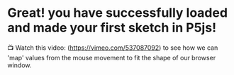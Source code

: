 # Great! you have successfully loaded and made your first sketch in P5js!
:tv: Watch this video: (https://vimeo.com/537087092) to see how we can 'map' values from the mouse movement to fit the shape of our browser window.
